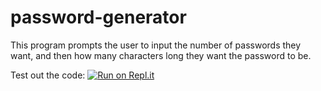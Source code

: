 # password-generator
This program prompts the user to input the number of passwords they want, and then how many characters long they want the password to be.


Test out the code: [![Run on Repl.it](https://repl.it/badge/github/vikrameast/password-generator)](https://replit.com/join/ddjgldcktt-vikrameast)
